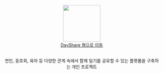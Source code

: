 <div align="center">
  <a href="https://day-share.vercel.app/">
    <img height="120" src="https://s3.ap-northeast-2.amazonaws.com/geon.com/logo_sm.png" />
    <br />
    <a display="block" href="https://day-share.vercel.app/">DayShare 웹으로 이동</a>
  </a>
  <br />
  <br />
  <p>연인, 동호회, 육아 등 다양한 관계 속에서 함께 일기를 공유할 수 있는 플랫폼을 구축하는 개인 프로젝트 </p> 
</div>



